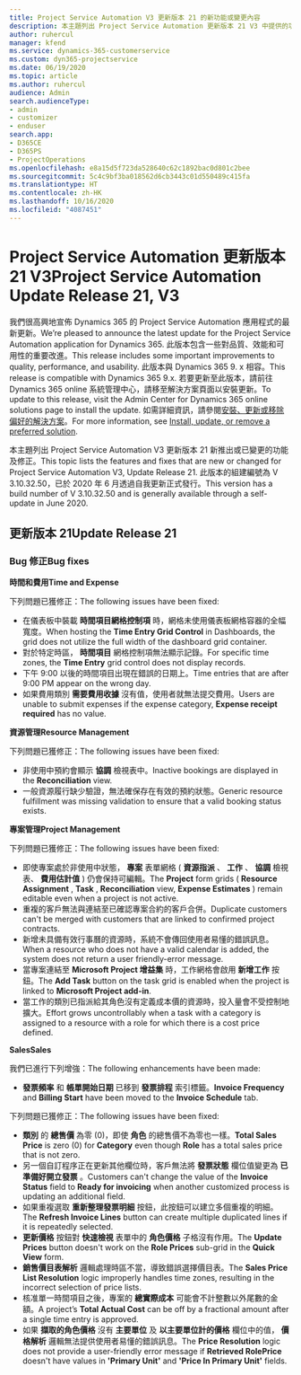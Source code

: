 ```yaml
---
title: Project Service Automation V3 更新版本 21 的新功能或變更內容
description: 本主題列出 Project Service Automation 更新版本 21 V3 中提供的功能和修正。
author: ruhercul
manager: kfend
ms.service: dynamics-365-customerservice
ms.custom: dyn365-projectservice
ms.date: 06/19/2020
ms.topic: article
ms.author: ruhercul
audience: Admin
search.audienceType:
- admin
- customizer
- enduser
search.app:
- D365CE
- D365PS
- ProjectOperations
ms.openlocfilehash: e8a15d5f723da528640c62c1892bac0d801c2bee
ms.sourcegitcommit: 5c4c9bf3ba018562d6cb3443c01d550489c415fa
ms.translationtype: HT
ms.contentlocale: zh-HK
ms.lasthandoff: 10/16/2020
ms.locfileid: "4087451"
---
```

# <a name="project-service-automation-update-release-21-v3"></a><span data-ttu-id="5a6c6-103">Project Service Automation 更新版本 21 V3</span><span class="sxs-lookup"><span data-stu-id="5a6c6-103">Project Service Automation Update Release 21, V3</span></span>

<span data-ttu-id="5a6c6-104">我們很高興地宣佈 Dynamics 365 的 Project Service Automation 應用程式的最新更新。</span><span class="sxs-lookup"><span data-stu-id="5a6c6-104">We’re pleased to announce the latest update for the Project Service Automation application for Dynamics 365.</span></span> <span data-ttu-id="5a6c6-105">此版本包含一些對品質、效能和可用性的重要改進。</span><span class="sxs-lookup"><span data-stu-id="5a6c6-105">This release includes some important improvements to quality, performance, and usability.</span></span> <span data-ttu-id="5a6c6-106">此版本與 Dynamics 365 9. x 相容。</span><span class="sxs-lookup"><span data-stu-id="5a6c6-106">This release is compatible with Dynamics 365 9.x.</span></span> <span data-ttu-id="5a6c6-107">若要更新至此版本，請前往 Dynamics 365 online 系統管理中心，請移至解決方案頁面以安裝更新。</span><span class="sxs-lookup"><span data-stu-id="5a6c6-107">To update to this release, visit the Admin Center for Dynamics 365 online solutions page to install the update.</span></span> <span data-ttu-id="5a6c6-108">如需詳細資訊，請參閱[安裝、更新或移除偏好的解決方案](https://docs.microsoft.com/power-platform/admin/install-remove-preferred-solution)。</span><span class="sxs-lookup"><span data-stu-id="5a6c6-108">For more information, see [Install, update, or remove a preferred solution](https://docs.microsoft.com/power-platform/admin/install-remove-preferred-solution).</span></span>

<span data-ttu-id="5a6c6-109">本主題列出 Project Service Automation V3 更新版本 21 新推出或已變更的功能及修正。</span><span class="sxs-lookup"><span data-stu-id="5a6c6-109">This topic lists the features and fixes that are new or changed for Project Service Automation V3, Update Release 21.</span></span> <span data-ttu-id="5a6c6-110">此版本的組建編號為 V 3.10.32.50，已於 2020 年 6 月透過自我更新正式發行。</span><span class="sxs-lookup"><span data-stu-id="5a6c6-110">This version has a build number of V 3.10.32.50 and is generally available through a self-update in June 2020.</span></span>

## <a name="update-release-21"></a><span data-ttu-id="5a6c6-111">更新版本 21</span><span class="sxs-lookup"><span data-stu-id="5a6c6-111">Update Release 21</span></span>

### <a name="bug-fixes"></a><span data-ttu-id="5a6c6-112">Bug 修正</span><span class="sxs-lookup"><span data-stu-id="5a6c6-112">Bug fixes</span></span>

<span data-ttu-id="5a6c6-113">**時間和費用**</span><span class="sxs-lookup"><span data-stu-id="5a6c6-113">**Time and Expense**</span></span>

<span data-ttu-id="5a6c6-114">下列問題已獲修正：</span><span class="sxs-lookup"><span data-stu-id="5a6c6-114">The following issues have been fixed:</span></span>

- <span data-ttu-id="5a6c6-115">在儀表板中裝載 **時間項目網格控制項** 時，網格未使用儀表板網格容器的全幅寬度。</span><span class="sxs-lookup"><span data-stu-id="5a6c6-115">When hosting the **Time Entry Grid Control** in Dashboards, the grid does not utilize the full width of the dashboard grid container.</span></span>
- <span data-ttu-id="5a6c6-116">對於特定時區， **時間項目** 網格控制項無法顯示記錄。</span><span class="sxs-lookup"><span data-stu-id="5a6c6-116">For specific time zones, the **Time Entry** grid control does not display records.</span></span>
- <span data-ttu-id="5a6c6-117">下午 9:00 以後的時間項目出現在錯誤的日期上。</span><span class="sxs-lookup"><span data-stu-id="5a6c6-117">Time entries that are after 9:00 PM appear on the wrong day.</span></span>
- <span data-ttu-id="5a6c6-118">如果費用類別 **需要費用收據** 沒有值，使用者就無法提交費用。</span><span class="sxs-lookup"><span data-stu-id="5a6c6-118">Users are unable to submit expenses if the expense category, **Expense receipt required** has no value.</span></span>

<span data-ttu-id="5a6c6-119">**資源管理**</span><span class="sxs-lookup"><span data-stu-id="5a6c6-119">**Resource Management**</span></span>

<span data-ttu-id="5a6c6-120">下列問題已獲修正：</span><span class="sxs-lookup"><span data-stu-id="5a6c6-120">The following issues have been fixed:</span></span>

- <span data-ttu-id="5a6c6-121">非使用中預約會顯示 **協調** 檢視表中。</span><span class="sxs-lookup"><span data-stu-id="5a6c6-121">Inactive bookings are displayed in the **Reconciliation** view.</span></span>
- <span data-ttu-id="5a6c6-122">一般資源履行缺少驗證，無法確保存在有效的預約狀態。</span><span class="sxs-lookup"><span data-stu-id="5a6c6-122">Generic resource fulfillment was missing validation to ensure that a valid booking status exists.</span></span>

<span data-ttu-id="5a6c6-123">**專案管理**</span><span class="sxs-lookup"><span data-stu-id="5a6c6-123">**Project Management**</span></span>

<span data-ttu-id="5a6c6-124">下列問題已獲修正：</span><span class="sxs-lookup"><span data-stu-id="5a6c6-124">The following issues have been fixed:</span></span>

- <span data-ttu-id="5a6c6-125">即使專案處於非使用中狀態， **專案** 表單網格 ( **資源指派** 、 **工作** 、 **協調** 檢視表、 **費用估計值** ) 仍會保持可編輯。</span><span class="sxs-lookup"><span data-stu-id="5a6c6-125">The **Project** form grids ( **Resource Assignment** , **Task** , **Reconciliation** view, **Expense Estimates** ) remain editable even when a project is not active.</span></span>
- <span data-ttu-id="5a6c6-126">重複的客戶無法與連結至已確認專案合約的客戶合併。</span><span class="sxs-lookup"><span data-stu-id="5a6c6-126">Duplicate customers can't be merged with customers that are linked to confirmed project contracts.</span></span>
- <span data-ttu-id="5a6c6-127">新增未具備有效行事曆的資源時，系統不會傳回使用者易懂的錯誤訊息。</span><span class="sxs-lookup"><span data-stu-id="5a6c6-127">When a resource who does not have a valid calendar is added, the system does not return a user friendly-error message.</span></span>
- <span data-ttu-id="5a6c6-128">當專案連結至 **Microsoft Project 增益集** 時，工作網格會啟用 **新增工作** 按鈕。</span><span class="sxs-lookup"><span data-stu-id="5a6c6-128">The **Add Task** button on the task grid is enabled when the project is linked to **Microsoft Project add-in**.</span></span>
- <span data-ttu-id="5a6c6-129">當工作的類別已指派給其角色沒有定義成本價的資源時，投入量會不受控制地擴大。</span><span class="sxs-lookup"><span data-stu-id="5a6c6-129">Effort grows uncontrollably when a task with a category is assigned to a resource with a role for which there is a cost price defined.</span></span>

<span data-ttu-id="5a6c6-130">**Sales**</span><span class="sxs-lookup"><span data-stu-id="5a6c6-130">**Sales**</span></span>

<span data-ttu-id="5a6c6-131">我們已進行下列增強：</span><span class="sxs-lookup"><span data-stu-id="5a6c6-131">The following enhancements have been made:</span></span>

- <span data-ttu-id="5a6c6-132">**發票頻率** 和 **帳單開始日期** 已移到 **發票排程** 索引標籤。</span><span class="sxs-lookup"><span data-stu-id="5a6c6-132">**Invoice Frequency** and **Billing Start** have been moved to the **Invoice Schedule** tab.</span></span>

<span data-ttu-id="5a6c6-133">下列問題已獲修正：</span><span class="sxs-lookup"><span data-stu-id="5a6c6-133">The following issues have been fixed:</span></span>

- <span data-ttu-id="5a6c6-134">**類別** 的 **總售價** 為零 (0)，即使 **角色** 的總售價不為零也一樣。</span><span class="sxs-lookup"><span data-stu-id="5a6c6-134">**Total Sales Price** is zero (0) for **Category** even though **Role** has a total sales price that is not zero.</span></span>
- <span data-ttu-id="5a6c6-135">另一個自訂程序正在更新其他欄位時，客戶無法將 **發票狀態** 欄位值變更為 **已準備好開立發票** 。</span><span class="sxs-lookup"><span data-stu-id="5a6c6-135">Customers can't change the value of the **Invoice Status** field to **Ready for invoicing** when another customized process is updating an additional field.</span></span>
- <span data-ttu-id="5a6c6-136">如果重複選取 **重新整理發票明細** 按鈕，此按鈕可以建立多個重複的明細。</span><span class="sxs-lookup"><span data-stu-id="5a6c6-136">The **Refresh Invoice Lines** button can create multiple duplicated lines if it is repeatedly selected.</span></span>
- <span data-ttu-id="5a6c6-137">**更新價格** 按鈕對 **快速檢視** 表單中的 **角色價格** 子格沒有作用。</span><span class="sxs-lookup"><span data-stu-id="5a6c6-137">The **Update Prices** button doesn't work on the **Role Prices** sub-grid in the **Quick View** form.</span></span>
- <span data-ttu-id="5a6c6-138">**銷售價目表解析** 邏輯處理時區不當，導致錯誤選擇價目表。</span><span class="sxs-lookup"><span data-stu-id="5a6c6-138">The **Sales Price List Resolution** logic improperly handles time zones, resulting in the incorrect selection of price lists.</span></span>
- <span data-ttu-id="5a6c6-139">核准單一時間項目之後，專案的 **總實際成本** 可能會不計整數以外尾數的金額。</span><span class="sxs-lookup"><span data-stu-id="5a6c6-139">A project’s **Total Actual Cost** can be off by a fractional amount after a single time entry is approved.</span></span>
- <span data-ttu-id="5a6c6-140">如果 **擷取的角色價格** 沒有 **主要單位** 及 **以主要單位計的價格** 欄位中的值， **價格解析** 邏輯無法提供使用者易懂的錯誤訊息。</span><span class="sxs-lookup"><span data-stu-id="5a6c6-140">The **Price Resolution** logic does not provide a user-friendly error message if **Retrieved RolePrice** doesn't have values in **'Primary Unit'** and **'Price In Primary Unit'** fields.</span></span>
